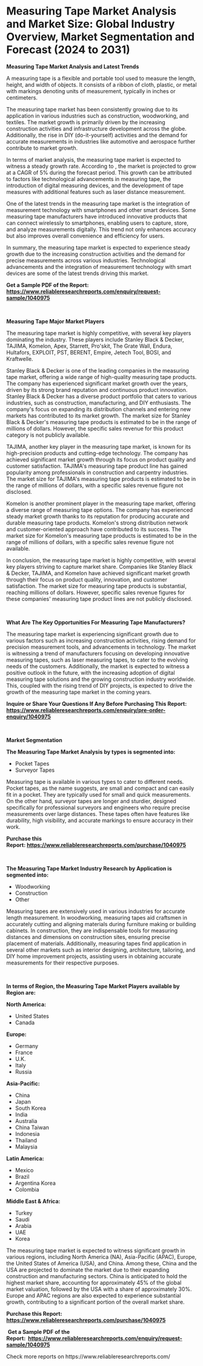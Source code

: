 <p><h1>Measuring Tape Market Analysis and Market Size: Global Industry Overview, Market Segmentation and Forecast (2024 to 2031)</h1></p><p><strong>Measuring Tape Market Analysis and Latest Trends</strong></p>
<p><p>A measuring tape is a flexible and portable tool used to measure the length, height, and width of objects. It consists of a ribbon of cloth, plastic, or metal with markings denoting units of measurement, typically in inches or centimeters.</p><p>The measuring tape market has been consistently growing due to its application in various industries such as construction, woodworking, and textiles. The market growth is primarily driven by the increasing construction activities and infrastructure development across the globe. Additionally, the rise in DIY (do-it-yourself) activities and the demand for accurate measurements in industries like automotive and aerospace further contribute to market growth.</p><p>In terms of market analysis, the measuring tape market is expected to witness a steady growth rate. According to , the market is projected to grow at a CAGR of 5% during the forecast period. This growth can be attributed to factors like technological advancements in measuring tape, the introduction of digital measuring devices, and the development of tape measures with additional features such as laser distance measurement.</p><p>One of the latest trends in the measuring tape market is the integration of measurement technology with smartphones and other smart devices. Some measuring tape manufacturers have introduced innovative products that can connect wirelessly to smartphones, enabling users to capture, store, and analyze measurements digitally. This trend not only enhances accuracy but also improves overall convenience and efficiency for users.</p><p>In summary, the measuring tape market is expected to experience steady growth due to the increasing construction activities and the demand for precise measurements across various industries. Technological advancements and the integration of measurement technology with smart devices are some of the latest trends driving this market.</p></p>
<p><strong>Get a Sample PDF of the Report:&nbsp; <a href="https://www.reliableresearchreports.com/enquiry/request-sample/1040975">https://www.reliableresearchreports.com/enquiry/request-sample/1040975</a></strong></p>
<p>&nbsp;</p>
<p><strong>Measuring Tape Major Market Players</strong></p>
<p><p>The measuring tape market is highly competitive, with several key players dominating the industry. These players include Stanley Black & Decker, TAJIMA, Komelon, Apex, Starrett, Pro'skit, The Grate Wall, Endura, Hultafors, EXPLOIT, PST, BERENT, Empire, Jetech Tool, BOSI, and Kraftwelle.</p><p>Stanley Black & Decker is one of the leading companies in the measuring tape market, offering a wide range of high-quality measuring tape products. The company has experienced significant market growth over the years, driven by its strong brand reputation and continuous product innovation. Stanley Black & Decker has a diverse product portfolio that caters to various industries, such as construction, manufacturing, and DIY enthusiasts. The company's focus on expanding its distribution channels and entering new markets has contributed to its market growth. The market size for Stanley Black & Decker's measuring tape products is estimated to be in the range of millions of dollars. However, the specific sales revenue for this product category is not publicly available.</p><p>TAJIMA, another key player in the measuring tape market, is known for its high-precision products and cutting-edge technology. The company has achieved significant market growth through its focus on product quality and customer satisfaction. TAJIMA's measuring tape product line has gained popularity among professionals in construction and carpentry industries. The market size for TAJIMA's measuring tape products is estimated to be in the range of millions of dollars, with a specific sales revenue figure not disclosed.</p><p>Komelon is another prominent player in the measuring tape market, offering a diverse range of measuring tape options. The company has experienced steady market growth thanks to its reputation for producing accurate and durable measuring tape products. Komelon's strong distribution network and customer-oriented approach have contributed to its success. The market size for Komelon's measuring tape products is estimated to be in the range of millions of dollars, with a specific sales revenue figure not available.</p><p>In conclusion, the measuring tape market is highly competitive, with several key players striving to capture market share. Companies like Stanley Black & Decker, TAJIMA, and Komelon have achieved significant market growth through their focus on product quality, innovation, and customer satisfaction. The market size for measuring tape products is substantial, reaching millions of dollars. However, specific sales revenue figures for these companies' measuring tape product lines are not publicly disclosed.</p></p>
<p>&nbsp;</p>
<p><strong>What Are The Key Opportunities For Measuring Tape Manufacturers?</strong></p>
<p><p>The measuring tape market is experiencing significant growth due to various factors such as increasing construction activities, rising demand for precision measurement tools, and advancements in technology. The market is witnessing a trend of manufacturers focusing on developing innovative measuring tapes, such as laser measuring tapes, to cater to the evolving needs of the customers. Additionally, the market is expected to witness a positive outlook in the future, with the increasing adoption of digital measuring tape solutions and the growing construction industry worldwide. This, coupled with the rising trend of DIY projects, is expected to drive the growth of the measuring tape market in the coming years.</p></p>
<p><strong>Inquire or Share Your Questions If Any Before Purchasing This Report: <a href="https://www.reliableresearchreports.com/enquiry/pre-order-enquiry/1040975">https://www.reliableresearchreports.com/enquiry/pre-order-enquiry/1040975</a></strong></p>
<p>&nbsp;</p>
<p><strong>Market Segmentation</strong></p>
<p><strong>The Measuring Tape Market Analysis by types is segmented into:</strong></p>
<p><ul><li>Pocket Tapes</li><li>Surveyor Tapes</li></ul></p>
<p><p>Measuring tape is available in various types to cater to different needs. Pocket tapes, as the name suggests, are small and compact and can easily fit in a pocket. They are typically used for small and quick measurements. On the other hand, surveyor tapes are longer and sturdier, designed specifically for professional surveyors and engineers who require precise measurements over large distances. These tapes often have features like durability, high visibility, and accurate markings to ensure accuracy in their work.</p></p>
<p><strong>Purchase this Report:&nbsp;<a href="https://www.reliableresearchreports.com/purchase/1040975">https://www.reliableresearchreports.com/purchase/1040975</a></strong></p>
<p>&nbsp;</p>
<p><strong>The Measuring Tape Market Industry Research by Application is segmented into:</strong></p>
<p><ul><li>Woodworking</li><li>Construction</li><li>Other</li></ul></p>
<p><p>Measuring tapes are extensively used in various industries for accurate length measurement. In woodworking, measuring tapes aid craftsmen in accurately cutting and aligning materials during furniture making or building cabinets. In construction, they are indispensable tools for measuring distances and dimensions on construction sites, ensuring precise placement of materials. Additionally, measuring tapes find application in several other markets such as interior designing, architecture, tailoring, and DIY home improvement projects, assisting users in obtaining accurate measurements for their respective purposes.</p></p>
<p>&nbsp;</p>
<p><strong>In terms of Region, the Measuring Tape Market Players available by Region are:</strong></p>
<p>
    <p> <strong> North America: </strong>
        <ul>
            <li>United States</li>
            <li>Canada</li>
        </ul>
        </p> 
    <p> <strong> Europe: </strong>
        <ul>
            <li>Germany</li>
            <li>France</li>
            <li>U.K.</li>
            <li>Italy</li>
            <li>Russia</li>
        </ul>
        </p> 
    <p> <strong> Asia-Pacific: </strong>
        <ul>
            <li>China</li>
            <li>Japan</li>
            <li>South Korea</li>
            <li>India</li>
            <li>Australia</li>
            <li>China Taiwan</li>
            <li>Indonesia</li>
            <li>Thailand</li>
            <li>Malaysia</li>
        </ul>
        </p> 
    <p> <strong> Latin America: </strong>
        <ul>
            <li>Mexico</li>
            <li>Brazil</li>
            <li>Argentina Korea</li>
            <li>Colombia</li>
        </ul>
        </p> 
    <p> <strong> Middle East & Africa: </strong>
        <ul>
            <li>Turkey</li>
            <li>Saudi</li>
            <li>Arabia</li>
            <li>UAE</li>
            <li>Korea</li>
        </ul>
    </p>
    </p>
<p><p>The measuring tape market is expected to witness significant growth in various regions, including North America (NA), Asia-Pacific (APAC), Europe, the United States of America (USA), and China. Among these, China and the USA are projected to dominate the market due to their expanding construction and manufacturing sectors. China is anticipated to hold the highest market share, accounting for approximately 45% of the global market valuation, followed by the USA with a share of approximately 30%. Europe and APAC regions are also expected to experience substantial growth, contributing to a significant portion of the overall market share.</p></p>
<p><strong>Purchase this Report: <a href="https://www.reliableresearchreports.com/purchase/1040975">https://www.reliableresearchreports.com/purchase/1040975</a></strong></p>
<p>&nbsp;<strong>Get a Sample PDF of the Report:&nbsp;&nbsp;<a href="https://www.reliableresearchreports.com/enquiry/request-sample/1040975">https://www.reliableresearchreports.com/enquiry/request-sample/1040975</a></strong></p>
<p><strong></strong></p>
<p>Check more reports on https://www.reliableresearchreports.com/</p>